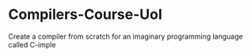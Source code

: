 # Compilers-Course-UoI
Create a compiler from scratch for an imaginary programming language called C-imple
